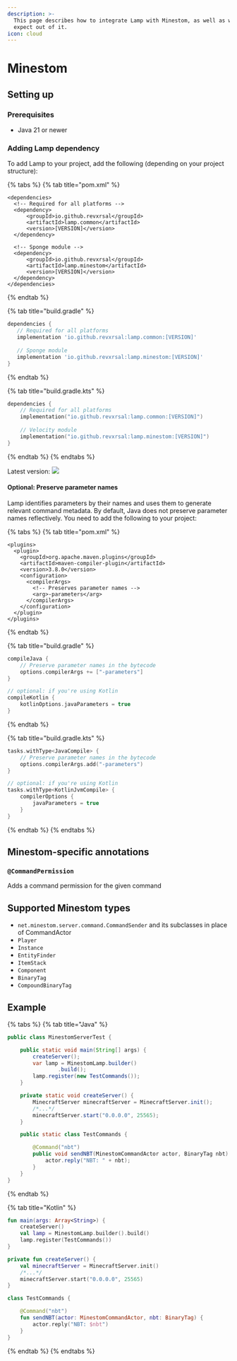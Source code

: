 ```yaml
---
description: >-
  This page describes how to integrate Lamp with Minestom, as well as what to
  expect out of it.
icon: cloud
---
```


# Minestom

## Setting up

### Prerequisites

* Java 21 or newer

### Adding Lamp dependency

To add Lamp to your project, add the following (depending on your project structure):

{% tabs %}
{% tab title="pom.xml" %}
```markup
<dependencies>
  <!-- Required for all platforms -->
  <dependency>
      <groupId>io.github.revxrsal</groupId>
      <artifactId>lamp.common</artifactId> 
      <version>[VERSION]</version>
  </dependency>

  <!-- Sponge module -->
  <dependency>
      <groupId>io.github.revxrsal</groupId>
      <artifactId>lamp.minestom</artifactId>
      <version>[VERSION]</version>
  </dependency>  
</dependencies>
```
{% endtab %}

{% tab title="build.gradle" %}
```groovy
dependencies {
   // Required for all platforms
   implementation 'io.github.revxrsal:lamp.common:[VERSION]'
   
   // Sponge module
   implementation 'io.github.revxrsal:lamp.minestom:[VERSION]'
}
```
{% endtab %}

{% tab title="build.gradle.kts" %}
```kotlin
dependencies {
    // Required for all platforms
    implementation("io.github.revxrsal:lamp.common:[VERSION]")
    
    // Velocity module
    implementation("io.github.revxrsal:lamp.minestom:[VERSION]")
}
```
{% endtab %}
{% endtabs %}

Latest version: ![](https://img.shields.io/maven-metadata/v/https/repo1.maven.org/maven2/io/github/revxrsal/lamp.common/maven-metadata.xml.svg?label=maven%20central\&colorB=brightgreen)

#### Optional: Preserve parameter names

Lamp identifies parameters by their names and uses them to generate relevant command metadata. By default, Java does not preserve parameter names reflectively. You need to add the following to your project:

{% tabs %}
{% tab title="pom.xml" %}
```markup
<plugins>
  <plugin>
    <groupId>org.apache.maven.plugins</groupId>
    <artifactId>maven-compiler-plugin</artifactId>
    <version>3.8.0</version>
    <configuration>
      <compilerArgs>
        <!-- Preserves parameter names -->
        <arg>-parameters</arg>
      </compilerArgs>
    </configuration>
  </plugin>
</plugins>
```
{% endtab %}

{% tab title="build.gradle" %}
```groovy
compileJava { 
    // Preserve parameter names in the bytecode
    options.compilerArgs += ["-parameters"]
}

// optional: if you're using Kotlin
compileKotlin {
    kotlinOptions.javaParameters = true
}
```
{% endtab %}

{% tab title="build.gradle.kts" %}
```kotlin
tasks.withType<JavaCompile> {
    // Preserve parameter names in the bytecode
    options.compilerArgs.add("-parameters")
}

// optional: if you're using Kotlin
tasks.withType<KotlinJvmCompile> {
    compilerOptions {
        javaParameters = true
    }
}
```
{% endtab %}
{% endtabs %}

## Minestom-specific annotations

### `@CommandPermission`

Adds a command permission for the given command

## Supported Minestom types

* `net.minestom.server.command.CommandSender` and its subclasses in place of CommandActor
* `Player`
* `Instance`
* `EntityFinder`
* `ItemStack`
* `Component`
* `BinaryTag`
* `CompoundBinaryTag`

## Example

{% tabs %}
{% tab title="Java" %}
```java
public class MinestomServerTest {

    public static void main(String[] args) {
        createServer();
        var lamp = MinestomLamp.builder()
                .build();
        lamp.register(new TestCommands());
    }

    private static void createServer() {
        MinecraftServer minecraftServer = MinecraftServer.init();
        /*...*/
        minecraftServer.start("0.0.0.0", 25565);
    }

    public static class TestCommands {

        @Command("nbt")
        public void sendNBT(MinestomCommandActor actor, BinaryTag nbt) {
            actor.reply("NBT: " + nbt);
        }
    }
}
```
{% endtab %}

{% tab title="Kotlin" %}
```kotlin
fun main(args: Array<String>) {
    createServer()
    val lamp = MinestomLamp.builder().build()
    lamp.register(TestCommands())
}

private fun createServer() {
    val minecraftServer = MinecraftServer.init()
    /*...*/
    minecraftServer.start("0.0.0.0", 25565)
}

class TestCommands {

    @Command("nbt")
    fun sendNBT(actor: MinestomCommandActor, nbt: BinaryTag) {
        actor.reply("NBT: $nbt")
    }
}
```
{% endtab %}
{% endtabs %}
